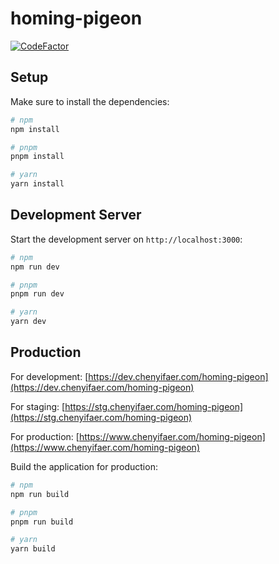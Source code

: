 # homing-pigeon

[![CodeFactor](https://www.codefactor.io/repository/github/cyf/homing-pigeon/badge)](https://www.codefactor.io/repository/github/cyf/homing-pigeon)

## Setup

Make sure to install the dependencies:

```bash
# npm
npm install

# pnpm
pnpm install

# yarn
yarn install
```

## Development Server

Start the development server on `http://localhost:3000`:

```bash
# npm
npm run dev

# pnpm
pnpm run dev

# yarn
yarn dev
```

## Production

For development: [https://dev.chenyifaer.com/homing-pigeon](https://dev.chenyifaer.com/homing-pigeon)

For staging: [https://stg.chenyifaer.com/homing-pigeon](https://stg.chenyifaer.com/homing-pigeon)

For production: [https://www.chenyifaer.com/homing-pigeon](https://www.chenyifaer.com/homing-pigeon)

Build the application for production:

```bash
# npm
npm run build

# pnpm
pnpm run build

# yarn
yarn build
```
